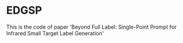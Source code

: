 # EDGSP
This is the code of  paper 'Beyond Full Label: Single-Point Prompt for Infrared Small Target Label Generation'
